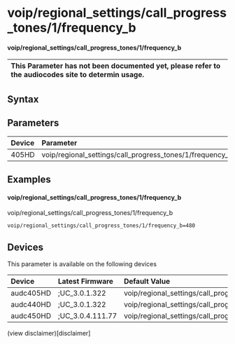 ﻿---
description: voip/regional_settings/call_progress_tones/1/frequency_b
search: false
---

# voip/regional_settings/call_progress_tones/1/frequency_b

#### voip/regional_settings/call_progress_tones/1/frequency_b


| This Parameter has not been documented yet, please refer to the audiocodes site to determin usage.  | 
| :--- |

## Syntax

## Parameters
|Device|Parameter|value|Description|
|:---|:---|:---|:---|
| 405HD | voip/regional_settings/call_progress_tones/1/frequency_b |  |  |

## Examples
#### voip/regional_settings/call_progress_tones/1/frequency_b

voip/regional_settings/call_progress_tones/1/frequency_b

```
voip/regional_settings/call_progress_tones/1/frequency_b=480
```

## Devices
This parameter is available on the following devices

| Device | Latest Firmware | Default Value |
|:---|:---|:---|
| audc405HD | ;UC_3.0.1.322 | voip/regional_settings/call_progress_tones/1/frequency_b=480 
| audc440HD | ;UC_3.0.1.322 | voip/regional_settings/call_progress_tones/1/frequency_b=480 
| audc450HD | ;UC_3.0.4.111.77 | voip/regional_settings/call_progress_tones/1/frequency_b=480 

(view disclaimer)[disclaimer]
